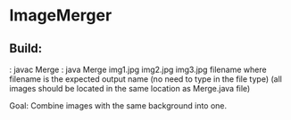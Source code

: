 # ImageMerger

## Build:

: javac Merge
: java Merge img1.jpg img2.jpg img3.jpg filename
where filename is the expected output name (no need to type in the file
type)
(all images should be located in the same location as Merge.java file)

Goal: Combine images with the same background into one.
